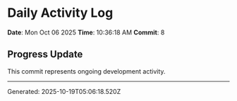 # Daily Activity Log

**Date**: Mon Oct 06 2025
**Time**: 10:36:18 AM
**Commit**: 8

## Progress Update

This commit represents ongoing development activity.

---
Generated: 2025-10-19T05:06:18.520Z
